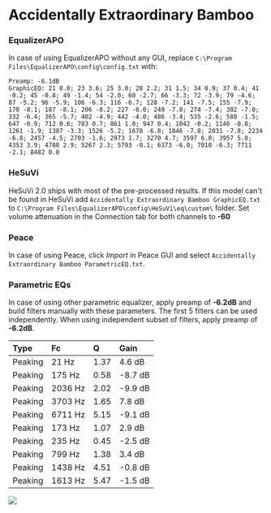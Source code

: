 # Accidentally Extraordinary Bamboo

### EqualizerAPO
In case of using EqualizerAPO without any GUI, replace `C:\Program Files\EqualizerAPO\config\config.txt`
with:
```
Preamp: -6.1dB
GraphicEQ: 21 0.0; 23 3.6; 25 3.0; 28 2.2; 31 1.5; 34 0.9; 37 0.4; 41 -0.2; 45 -0.8; 49 -1.4; 54 -2.0; 60 -2.7; 66 -3.3; 72 -3.9; 79 -4.6; 87 -5.2; 96 -5.9; 106 -6.3; 116 -6.7; 128 -7.2; 141 -7.5; 155 -7.9; 170 -8.1; 187 -8.1; 206 -8.2; 227 -8.0; 249 -7.8; 274 -7.4; 302 -7.0; 332 -6.4; 365 -5.7; 402 -4.9; 442 -4.0; 486 -3.4; 535 -2.6; 588 -1.5; 647 -0.9; 712 0.6; 783 0.7; 861 1.0; 947 0.4; 1042 -0.2; 1146 -0.8; 1261 -1.9; 1387 -3.3; 1526 -5.2; 1678 -6.8; 1846 -7.8; 2031 -7.8; 2234 -6.8; 2457 -4.5; 2703 -1.6; 2973 1.7; 3270 4.7; 3597 6.0; 3957 5.8; 4353 3.9; 4788 2.9; 5267 2.3; 5793 -0.1; 6373 -6.0; 7010 -6.3; 7711 -2.1; 8482 0.0
```

### HeSuVi
HeSuVi 2.0 ships with most of the pre-processed results. If this model can't be found in HeSuVi add
`Accidentally Extraordinary Bamboo GraphicEQ.txt` to `C:\Program Files\EqualizerAPO\config\HeSuVi\eq\custom\` folder.
Set volume attenuation in the Connection tab for both channels to **-60**

### Peace
In case of using Peace, click *Import* in Peace GUI and select `Accidentally Extraordinary Bamboo ParametricEQ.txt`.

### Parametric EQs
In case of using other parametric equalizer, apply preamp of **-6.2dB** and build filters manually
with these parameters. The first 5 filters can be used independently.
When using independent subset of filters, apply preamp of **-6.2dB**.

| Type    | Fc      |    Q | Gain    |
|:--------|:--------|:-----|:--------|
| Peaking | 21 Hz   | 1.37 | 4.6 dB  |
| Peaking | 175 Hz  | 0.58 | -8.7 dB |
| Peaking | 2036 Hz | 2.02 | -9.9 dB |
| Peaking | 3703 Hz | 1.65 | 7.8 dB  |
| Peaking | 6711 Hz | 5.15 | -9.1 dB |
| Peaking | 173 Hz  | 1.07 | 2.9 dB  |
| Peaking | 235 Hz  | 0.45 | -2.5 dB |
| Peaking | 799 Hz  | 1.38 | 3.4 dB  |
| Peaking | 1438 Hz | 4.51 | -0.8 dB |
| Peaking | 1613 Hz | 5.47 | -1.5 dB |

![](https://raw.githubusercontent.com/jaakkopasanen/AutoEq/master/results/innerfidelity/sbaf-serious/Accidentally%20Extraordinary%20Bamboo/Accidentally%20Extraordinary%20Bamboo.png)